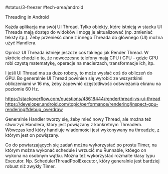 #status/3-freezer 
#tech-area/android 

Threading in Android

Każda aplikacja ma swój UI Thread. Tylko obiekty, które istnieją w stacku UI Threada mają dostęp do widoków i mogą je aktualizować (np. zmieniać teksty itp.).
Żeby przenieść dane z innego Threada do głównego (UI) można użyć Handlera.

Oprócz UI Threada istnieje jeszcze coś takiego jak Render Thread.
W skrócie chodzi o to, że nowoczesne telefony mają CPU i GPU - gdzie GPU robi czystą matematykę, operacje na macierzach, transformacje ich, itp.

I jeśli UI Thread ma za dużo roboty, to może wysłać coś do obliczeń do GPU.
Bo generalnie UI Thread powinien się wyrobić ze wszystkimi obliczeniami w 16 ms, żeby zapewnić częstotliwość odświeżania ekranu na poziomie 60 Hz.

https://stackoverflow.com/questions/48618444/renderthread-vs-ui-thread
https://developer.android.com/topic/performance/rendering/inspect-gpu-rendering#debug_overdraw






Generalnie Handler tworzy się, żeby mieć nowy Thread, ale można też stworzyć Handlera, który jest powiązany z konkretnym Threadem. Wówczas kod który handluje wiadomości jest wykonywany na threadzie, z którym jest on powiązany.

Co do powtarzających się zadań można wykorzystać po prostu Timer, na którym można wykonać schedule i wrzucić mu Runnable, któego on wykona na osobnym wątku.
Można też wykorzystać rozmaite klasy typu Executor. Np. SchedulerThreadPoolExecutor, który generalnie jest bardziej robust niż zwykły Timer.
